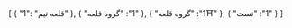 [
  {
    "1": "قلعه تیم"
  },
  {
    "1": "گروه قلعه"
  },
  {
    "1": "گروه قلعه⛩️"
  },
  {
    "1": "تست"
  }
]
